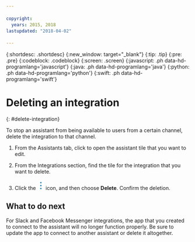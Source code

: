 ```yaml
---

copyright:
  years: 2015, 2018
lastupdated: "2018-04-02"

---
```


{:shortdesc: .shortdesc}
{:new_window: target="_blank"}
{:tip: .tip}
{:pre: .pre}
{:codeblock: .codeblock}
{:screen: .screen}
{:javascript: .ph data-hd-programlang='javascript'}
{:java: .ph data-hd-programlang='java'}
{:python: .ph data-hd-programlang='python'}
{:swift: .ph data-hd-programlang='swift'}

# Deleting an integration
{: #delete-integration}

To stop an assistant from being available to users from a certain channel, delete the integration to that channel.

1.  From the Assistants tab, click to open the assistant tile that you want to edit.

1.  From the Integrations section, find the tile for the integration that you want to delete.

1.  Click the ![open and close list of options](images/kabob-beta.png) icon, and then choose **Delete**. Confirm the deletion.

## What to do next

For Slack and Facebook Messenger integrations, the app that you created to connect to the assistant will no longer function properly. Be sure to update the app to connect to another assistant or delete it altogether.
